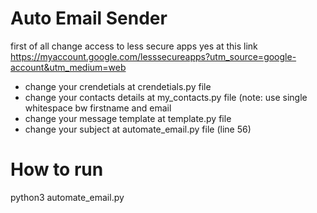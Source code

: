 # Auto Email Sender

first of all change access to less secure apps yes at this link https://myaccount.google.com/lesssecureapps?utm_source=google-account&utm_medium=web

<ul>
    <li>change your crendetials at crendetials.py file</li>
    <li>change your contacts details at my_contacts.py file (note: use single  whitespace bw firstname and email</li>
    <li>change your message template at template.py file</li>
    <li>change your subject at automate_email.py file (line 56)</li>
</ul>

# How to run

python3 automate_email.py


